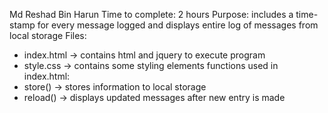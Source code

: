 Md Reshad Bin Harun
Time to complete: 2 hours
Purpose: includes a time-stamp for every message logged and displays entire log of messages from local storage
Files:
* index.html -> contains html and jquery to execute program
* style.css -> contains some styling elements
functions used in index.html: 
* store() -> stores information to local storage
* reload() -> displays updated messages after new entry is made

